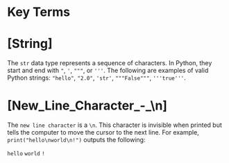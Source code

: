 # Key Terms

# [String]
The `str` data type represents a sequence of characters. In Python, they start and end 
with `"`, `'`, `"""`, or `'''`. The following are examples of valid Python strings:
`"hello"`, `"2.0"`, `'str'`, `"""False"""`, `'''true'''`.

# [New_Line_Character_-_\n]
The `new line character` is a `\n`. This character is invisible when printed but tells 
the computer to move the cursor to the next line. For example, `print("hello\nworld\n!")` 
outputs the following:

`hello`
`world`
`!`